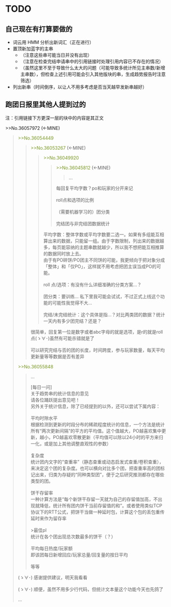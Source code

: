# TODO

## 自己现在有打算要做的

* 词云用 HMM 分析出新词汇（正在进行）
* 置顶新加蓝字的主串
    * （注意这些串可能当日并没有出现）
    * （注意在检查完结申请串中的引用链接时处理引用内容已不存在的情况）
    * （虽然这里不至于导致什么太大的问题（可能导致多统计所见主串数/新增主串数），但检查上述引用可能会引入其他版块的串，生成趋势报告时注意筛选）
* 列出新串（时间倒序，以让人不用多考虑是否当天越早发新串越好）

## 跑团日报里其他人提到过的

注：引用链接下方更深一层的块中的内容是其正文

\>\>No.36057972 (\<-MINE)
> <font color="#789922">&gt;&gt;No.36054449</font> <r />
> > <font color="#789922">&gt;&gt;No.36053267</font> (\<-MINE)<br />
> > > <font color="#789922">&gt;&gt;No.36049920</font> <r />
> > > > <font color="#789922">&gt;&gt;No.36045812</font> (\<-MINE)<br />
> > > > > …
> > > >
> > > > 每回复平均字数？po和玩家的分开来记<br />
> > > > <br />
> > > > roll点和选项的比例<br />
> > > > <br />
> > > > （需要机器学习的）团分类<br />
> > > > <br />
> > > > 完结团与非完结团数据统计
> > >
> > > 平均字数：整体字数或平均字数要二选一。如果有多组能互相算出来的数据，只能留一组。由于字数限制，列出来的数据越多，每页能容纳的主题串数就越少，所以我不想把能互相推算的数据同时放上去。<br />
> > > 由于有PO碎饼/PO团主不同饼的可能，我更倾向于把对象分成「整体」和「仅PO」，这样就不用考虑把团主误当成PO的可能。<br />
> > > <br />
> > > roll 点/选项：有没有什么详细准确的分类方案…？<br />
> > > <br />
> > > 团分类：要训练… 私下里我可能会试试，不过正式上线这个功能的可能性我觉得不大…<br />
> > > <br />
> > > 完结/未完结统计：这个具体是指…？对比两类团的数据？统计一天内有多少团完结？还是？
> > 
> > 很简单，回复第一位是数字或者abc字母的就是选项，是r的就是roll点(ゝ∀･)虽然有可能杀错就是了<br />
> > <br />
> > 可以研究完结与否的团的长度，时间跨度，参与玩家数量，每天平均更新量等等数据是否有差异
>
> <font color="#789922">&gt;&gt;No.36055848</font><br />
> > …
> >
> > [每日一问]<br />
> > 关于趋势串的统计信息的意见<br />
> > 请各位踊跃提出意见吧！<br />
> > 另外关于统计信息，除了已经提到的以外，还可以尝试下属内容：<br />
> > <br />
> > 平均时隙水平<br />
> > 根据检测到更新的时段分布的稀疏程度统计的信息，一个方法是统计所有“两次更新间隔”的平方的平均值。这个值越大，PO越喜欢集中更新，越小，PO越喜欢零散更新（平均值可以除以24小时的平方来归一化，或是加上其他调整直观性的参数）<br />
> > <br />
> > 复杂度<br />
> > 统计团内文字的“查重率”（静态查重或动态启发式查重/卷积查重），来决定这个团的复杂度。也可以横向对比多个团，把查重率高的团标记出来，归类为存疑的“同种类型团”，便于之后研究推测都存在哪些类型的团。<br />
> > <br />
> > 饼干存留率<br />
> > 一种计算方法是“每个新饼干存留一天就为自己的存留值加高，不出现就降低，统计所有团内饼干当前存留值的和”。或者使用类似TCP协议下的RTT公式，把饼干当做一种延时包，计算这个包的丢包重传延时来作为留存率<br />
> > <br />
> > &gt;最佳pl<br />
> > 统计在各个团出现总次数最多的饼干（？）<br />
> > <br />
> > 平均每日热度/玩家额<br />
> > 即该团每日新增回应/玩家总量/回复量的按日平均<br />
> > <br />
> > 等等
>
> (ゝ∀･) 感谢提供建议，明天我看看<br />
> <br />
> (ゝ∀･) 顺便，虽然不用多少行代码，但统计文本量这个功能今天也先鸽了<br />
>
> …
